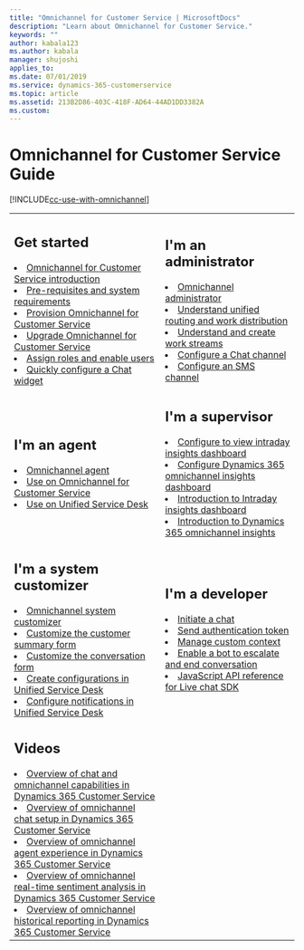 ```yaml
---
title: "Omnichannel for Customer Service | MicrosoftDocs"
description: "Learn about Omnichannel for Customer Service."
keywords: ""
author: kabala123
ms.author: kabala
manager: shujoshi
applies_to: 
ms.date: 07/01/2019
ms.service: dynamics-365-customerservice
ms.topic: article
ms.assetid: 213B2D86-403C-418F-AD64-44AD1DD3382A
ms.custom: 
---
```


# Omnichannel for Customer Service Guide

[!INCLUDE[cc-use-with-omnichannel](../includes/cc-use-with-omnichannel.md)]

<table>
<tr>
<td>

<h2> Get started </h2>
<li><a href="introduction-omnichannel.md" data-raw-source="[Omnichannel for Customer Service introduction](introduction-omnichannel.md)">Omnichannel for Customer Service introduction</a></li>
<li><a href="system-requirements-omnichannel.md" data-raw-source="[Pre-requisites and system requirements](system-requirements-omnichannel.md)">Pre-requisites and system requirements</a></li>
<li><a href="administrator/omnichannel-provision-license.md" data-raw-source="[Provision Omnichannel for Customer Service](administrator/omnichannel-provision-license.md)">Provision Omnichannel for Customer Service</a></li>
<li><a href="administrator/upgrade-omnichannel.md" data-raw-source="[Upgrade Omnichannel for Customer Service](administrator/upgrade-omnichannel.md)">Upgrade Omnichannel for Customer Service</a></li>
<li><a href="administrator/add-users-assign-roles.md" data-raw-source="[Assign roles and enable users](administrator/add-users-assign-roles.md)">Assign roles and enable users</a></li>
<li><a href="administrator/configure-live-chat.md" data-raw-source="[Quickly configure a chat widget](administrator/configure-live-chat.md)">Quickly configure a Chat widget</a></li>
</td>
<td>

<h2> I'm an administrator </h2>

<li><a href="administrator/omnichannel-administrator.md" data-raw-source="[Omnichannel administrator](administrator/omnichannel-administrator.md#how-to-topics)">Omnichannel administrator</a></li>
<li><a href="administrator/unified-routing-work-distribution.md" data-raw-source="[Understand unified routing and work distribution](administrator/unified-routing-work-distribution.md)"> Understand unified routing and work distribution</a></li>
<li><a href="administrator/work-streams-introduction.md" data-raw-source="[Understand and create work streams](administrator/work-streams-introduction.md)">Understand and create work streams</a></li>
<li><a href="administrator/set-up-chat-widget.md" data-raw-source="[Configure a chat channel](administrator/set-up-chat-widget.md)">Configure a Chat channel</a></li>
<li><a href="administrator/configure-sms-channel.md" data-raw-source="[Configure an SMS channel](administrator/configure-sms-channel.md)">Configure an SMS channel</a></li>
</td>
</tr>
<tr>
<td>

<h2> I'm an agent </h2>

<li><a href="agent/omnichannel-agent-overview.md" data-raw-source="[Omnichannel agent](agent/omnichannel-agent-overview.md)">Omnichannel agent</a></li>
<li><a href="agent/agent-oc/omnichannel-customer-service-app-agent.md" data-raw-source="[Agents using Unified Service Desk
](agent/agent-oc/omnichannel-customer-service-app-agent.md)">Use on Omnichannel for Customer Service</a></li>
<li><a href="agent/agent-usd/omnichannel-agent.md" data-raw-source="[Agents using Unified Service Desk
](agent/agent-usd/omnichannel-agent.md)">Use on Unified Service Desk</a></li>
</td>
<td>

<h2> I'm a supervisor  </h2>
<li><a href="administrator/configure-intraday-dashboard-supervisor.md" data-raw-source="[Configure to view intraday insights dashboard](configure-intraday-dashboard-supervisor.md)">Configure to view intraday insights dashboard</a></li>
<li><a href="administrator/configure-historical-sentiment-dashboard-supervisor.md" data-raw-source="[Configure Dynamics 365 omnichannel insights dashboard](configure-historical-sentiment-dashboard-supervisor.md)">Configure Dynamics 365 omnichannel insights dashboard</a></li>
<li><a href="supervisor/intro-intraday-insights-dashboard.md" data-raw-source="[Introduction to Intraday insights dashboard](intro-intraday-insights-dashboard.md)">Introduction to Intraday insights dashboard</a></li>
<li><a href="supervisor/intro-dynamics-365-omnichannel-insights-dashboard.md" data-raw-source="[Introduction to Dynamics 365 omnichannel insights](dynamics-365-omnichannel-insights-dashboard.md)">Introduction to Dynamics 365 omnichannel insights</a></li>

</td>
</tr>

<tr>
<td>

<h2> I'm a system customizer  </h2>

<li><a href="customizer/omnichannel-customizer.md" data-raw-source="[Omnichannel system customizer](customizer/omnichannel-customizer.md)">Omnichannel system customizer</a></li>
<li><a href="customizer/customize-customer-summary.md" data-raw-source="[Customize the customer summary form](customizer/customize-customer-summary.md)">Customize the customer summary form</a></li>
<li><a href="customizer/customize-session-form.md" data-raw-source="[Customize the session forms](customizer/customize-session-form.md)">Customize the conversation form</a></li>
<li><a href="customizer/create-agent-supervisor-configurations-unified-service-desk.md" data-raw-source="[Create configurations in Unified Service Desk](customizer/create-agent-supervisor-configurations-unified-service-desk.md)">Create configurations in Unified Service Desk</a></li>
<li><a href="customizer/configure-notification-screen-pop-agents.md" data-raw-source="[Configure notifications in Unified Service Desk](customizer/configure-notification-screen-pop-agents.md)">Configure notifications in Unified Service Desk</a></li>

</td>

<td>

<h2> I'm a developer </h2>

<li><a href="developer/how-to/initiate-chat-wait-time.md" data-raw-source="[Initiate a chat](developer/how-to/initiate-chat-wait-time.md)">Initiate a chat</a></li>
<li><a href="developer/how-to/send-auth-token-starting-chat.md" data-raw-source="[Send authentication token](developer/how-to/send-auth-token-starting-chat.md)">Send authentication token</a></li>
<li><a href="developer/how-to/send-context-starting-chat.md" data-raw-source="[Manage custom context](developer/how-to/send-context-starting-chat.md)">Manage custom context</a></li>
<li><a href="developer/bot-escalate-end-conversation.md" data-raw-source="[Enable a bot to escalate and end conversation](developer/bot-escalate-end-conversation.md)">Enable a bot to escalate and end conversation</a></li>
<li><a href="developer/omnichannel-reference.md" data-raw-source="[JavaScript API reference for Live chat SDK](developer/omnichannel-reference.md)">JavaScript API reference for Live chat SDK</a></li>
</td>
</tr>

<tr>

<td>
<h2> Videos </h2>
<li><a href="https://go.microsoft.com/fwlink/p/?linkid=2097511" data-raw-source="[Introduction to Omnichannel for Customer Service](https://go.microsoft.com/fwlink/p/?linkid=2097511)">Overview of chat and omnichannel capabilities in Dynamics 365 Customer Service </a></li>
<li><a href="https://go.microsoft.com/fwlink/p/?linkid=2097416" data-raw-source="[Set up chat](https://go.microsoft.com/fwlink/p/?linkid=2097416)">Overview of omnichannel chat setup in Dynamics 365 Customer Service</a></li>
<li><a href="https://go.microsoft.com/fwlink/p/?linkid=2097512" data-raw-source="[Agent Experience](https://go.microsoft.com/fwlink/p/?linkid=2097512)">Overview of omnichannel agent experience in Dynamics 365 Customer Service </a></li>
<li><a href="https://go.microsoft.com/fwlink/p/?linkid=2097513" data-raw-source="[Real-time Sentiment Analysis](https://go.microsoft.com/fwlink/p/?linkid=2097513)">Overview of omnichannel real-time sentiment analysis in Dynamics 365 Customer Service </a></li>
<li><a href="https://go.microsoft.com/fwlink/p/?linkid=2097418" data-raw-source="[Historical Insights Report](https://go.microsoft.com/fwlink/p/?linkid=2097418)">Overview of omnichannel historical reporting in Dynamics 365 Customer Service </a></li>

</td>
</tr>

</table>
